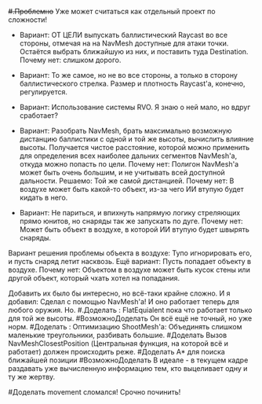 ~~#.Проблемно~~  Уже может считаться как отдельный проект по сложности!

- Вариант: ОТ ЦЕЛИ выпускать баллистический Raycast во все стороны, отмечая на на NavMesh доступные для атаки точки. 
  Остаётся выбрать ближайшую из них, и поставить туда Destination.
  Почему нет: слишком дорого.
- Вариант: То же самое, но не во все стороны, а только в сторону баллистического стрелка.  Размер и плотность Raycast'а, конечно, регулируется.
- Вариант: Использование системы RVO. Я знаю о ней мало, но вдруг сработает?

- Вариант: Разобрать NavMesh, брать максимально возможную дистанцию баллистики с одной и той же высоты, вычислить влияние высоты. Получается чистое расстояние, которой можно применить для определения всех наиболее дальних сегментов NavMesh'а, откуда можно попасть по цели.
  Почему нет: Полигон NavMesh'а может быть очень большим, и не учитывать всей доступной дальности. Решаемо: Той же самой дистанцией.
  Почему нет: В воздухе может быть какой-то объект, из-за чего ИИ втупую будет кидать в него.

- Вариант: Не париться, и впихнуть напрямую логику стреляющих прямо юнитов, но снаряды так же запускать по дуге.
  Почему нет: Может быть объект в воздухе, в которой ИИ втупую будет швырять снаряды.

Вариант решения проблемы объекта в воздухе: Тупо игнорировать его, и пусть снаряд летит насквозь.
Ещё вариант: Пусть попадает объекту в воздухе. Почему нет: Объектом в воздухе может быть кусок стены или другой объект, который чхать хотел на попадания.


Добавить их было бы интересно, но всё-таки крайне сложно.
И я добавил:
	Сделал с помощью NavMesh'а! И оно работает теперь для любого оружия. Но.
	#.Доделать : FlatEquialent пока что работает только для той же высоты.
		#ВозможноДоделать  Он всё ещё не точный, но уже норм. 
	#Доделать : Оптимизацию ShootMesh'а: Объединять слишком маленькие треугольники, разбивать большие.
	#Доделать Вызов NavMeshClosestPosition (Центральная функция, на которой всё и работает) должен происходить реже.
	#Доделать A* для поиска ближайшей позиции
	#ВозможноДоделать В идеале - в текущем кадре раздавать уже вычисленную информацию тем, кто выцеливает одну и ту же жертву.

#Доделать movement сломался! Срочно починить!
